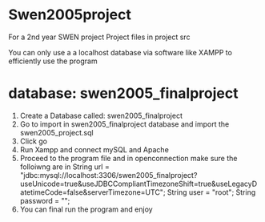 # Swen2005project
For a 2nd year SWEN project
Project files in project src

You can only use a a localhost database via software like XAMPP to efficiently use the program

# database: swen2005_finalproject
1. Create a Database called: swen2005_finalproject	
2. Go to import in swen2005_finalproject database and import the swen2005_project.sql
3. Click go 
4. Run Xampp and connect mySQL and Apache
5. Proceed to the program file and in openconnection make sure the folloiwng are in
    String url = "jdbc:mysql://localhost:3306/swen2005_finalproject?useUnicode=true&useJDBCCompliantTimezoneShift=true&useLegacyDatetimeCode=false&serverTimezone=UTC";
    String user = "root";
    String password = "";
6. You can final run the program and enjoy

